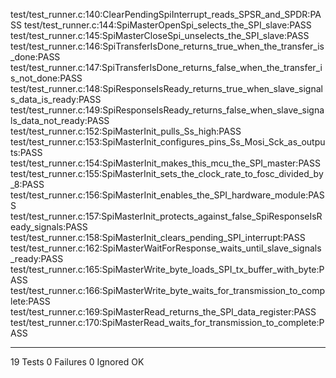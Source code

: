 test/test_runner.c:140:ClearPendingSpiInterrupt_reads_SPSR_and_SPDR:PASS
test/test_runner.c:144:SpiMasterOpenSpi_selects_the_SPI_slave:PASS
test/test_runner.c:145:SpiMasterCloseSpi_unselects_the_SPI_slave:PASS
test/test_runner.c:146:SpiTransferIsDone_returns_true_when_the_transfer_is_done:PASS
test/test_runner.c:147:SpiTransferIsDone_returns_false_when_the_transfer_is_not_done:PASS
test/test_runner.c:148:SpiResponseIsReady_returns_true_when_slave_signals_data_is_ready:PASS
test/test_runner.c:149:SpiResponseIsReady_returns_false_when_slave_signals_data_not_ready:PASS
test/test_runner.c:152:SpiMasterInit_pulls_Ss_high:PASS
test/test_runner.c:153:SpiMasterInit_configures_pins_Ss_Mosi_Sck_as_outputs:PASS
test/test_runner.c:154:SpiMasterInit_makes_this_mcu_the_SPI_master:PASS
test/test_runner.c:155:SpiMasterInit_sets_the_clock_rate_to_fosc_divided_by_8:PASS
test/test_runner.c:156:SpiMasterInit_enables_the_SPI_hardware_module:PASS
test/test_runner.c:157:SpiMasterInit_protects_against_false_SpiResponseIsReady_signals:PASS
test/test_runner.c:158:SpiMasterInit_clears_pending_SPI_interrupt:PASS
test/test_runner.c:162:SpiMasterWaitForResponse_waits_until_slave_signals_ready:PASS
test/test_runner.c:165:SpiMasterWrite_byte_loads_SPI_tx_buffer_with_byte:PASS
test/test_runner.c:166:SpiMasterWrite_byte_waits_for_transmission_to_complete:PASS
test/test_runner.c:169:SpiMasterRead_returns_the_SPI_data_register:PASS
test/test_runner.c:170:SpiMasterRead_waits_for_transmission_to_complete:PASS

-----------------------
19 Tests 0 Failures 0 Ignored 
OK
